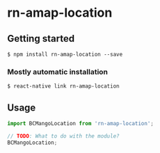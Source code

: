 # rn-amap-location

## Getting started

`$ npm install rn-amap-location --save`

### Mostly automatic installation

`$ react-native link rn-amap-location`

## Usage
```javascript
import BCMangoLocation from 'rn-amap-location';

// TODO: What to do with the module?
BCMangoLocation;
```
